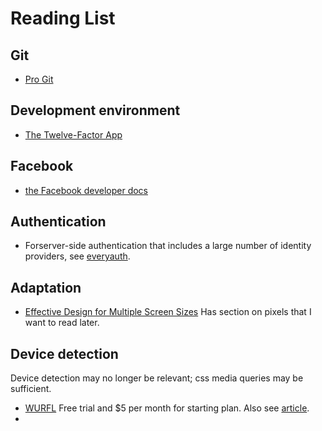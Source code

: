 # Reading List

## Git

- [Pro Git](http://git-scm.com/book)

## Development environment

- [The Twelve-Factor App](http://www.12factor.net/)

## Facebook

- [the Facebook developer docs](https://developers.facebook.com/docs/)

## Authentication

- Forserver-side authentication that includes a large number of identity providers, see [everyauth](http://everyauth.com/).

## Adaptation

- [Effective Design for Multiple Screen Sizes](http://mobiforge.com/designing/story/effective-design-multiple-screen-sizes)  Has section on pixels that I want to read later.

## Device detection

Device detection may no longer be relevant; css media queries may be sufficient.

- [WURFL](http://wurfl.sourceforge.net/) Free trial and $5 per month for starting plan.  Also see [article](http://www.packtpub.com/article/adapting-user-devices-mobile-web-technology).
- []()



